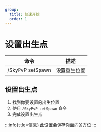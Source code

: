 ```yaml
---
group:
  title: 快速开始
  order: 1
---
```


# 设置出生点

| 命令               | 描述     |
|------------------|--------|
| /SkyPvP setSpawn | 设置重生位置 |

## 设置出生点

1. 找到你要设置的出生位置
2. 使用 `/SkyPvP setSpawn` 命令
3. 完成设置出生点

:::info{title=信息}
此设置会保存你面向的方位
:::
